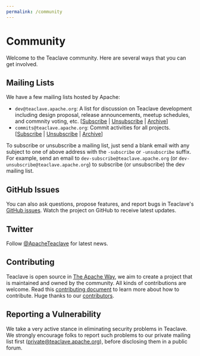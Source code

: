 ```yaml
---
permalink: /community
---
```


# Community

Welcome to the Teaclave community. Here are several ways that you can get involved.

## Mailing Lists

We have a few mailing lists hosted by Apache:

- `dev@teaclave.apache.org`: A list for discussion on Teaclave development including design proposal, release
announcements, meetup schedules, and commnity voting, etc.
 [[Subscribe](mailto:dev-subscribe@teaclave.apache.org?subject=Subscribe) | [Unsubscribe](mailto:dev-unsubscribe@teaclave.apache.org?subject=Unsubscribe) | [Archive](https://lists.apache.org/list.html?dev@teaclave.apache.org)]
- `commits@teaclave.apache.org`: Commit activities for all projects.
 [[Subscribe](mailto:commits-subscribe@teaclave.apache.org?subject=Subscribe) | [Unsubscribe](mailto:commits-unsubscribe@teaclave.apache.org?subject=Unsubscribe) | [Archive](https://lists.apache.org/list.html?commits@teaclave.apache.org)]

To subscribe or unsubscribe a mailing list, just send a blank email with any subject to one of
above address with the `-subscribe` or `-unsubscribe` suffix. For example, send
an email to `dev-subscribe@teaclave.apache.org` (or
`dev-unsubscribe@teaclave.apache.org`) to subscribe (or unsubscribe) the dev
mailing list.

## GitHub Issues

You can also ask questions, propose features, and report bugs in Teaclave's
[GitHub issues](https://github.com/apache/incubator-teaclave/issues). Watch the
project on GitHub to receive latest updates.

## Twitter

Follow [@ApacheTeaclave](https://twitter.com/ApacheTeaclave) for latest news.

## Contributing

Teaclave is open source in [The Apache Way](https://www.apache.org/theapacheway/),
we aim to create a project that is maintained and owned by the community. All
kinds of contributions are welcome. Read this [contributing document](/contributing/) to
learn more about how to contribute. Huge thanks to our [contributors](/contributors/).

## Reporting a Vulnerability

We take a very active stance in eliminating security problems in Teaclave. We
strongly encourage folks to report such problems to our private mailing list
first ([private@teaclave.apache.org](mailto:private@teaclave.apache.org)),
before disclosing them in a public forum.
